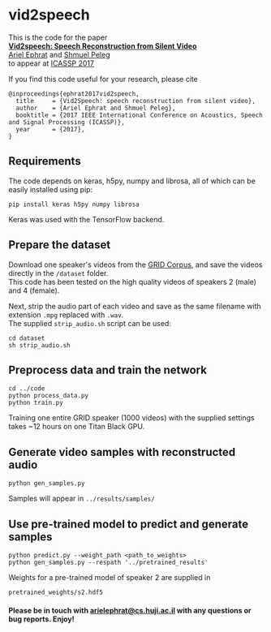 # vid2speech

This is the code for the paper  
**[Vid2speech: Speech Reconstruction from Silent Video](http://www.cs.huji.ac.il/~peleg/papers/arXiv1701.00495-Vid2Speech.pdf)**
<br>
[Ariel Ephrat](http://www.cs.huji.ac.il/~arielephrat/) and
[Shmuel Peleg](http://www.cs.huji.ac.il/~peleg/)
<br>
to appear at [ICASSP 2017](http://www.ieee-icassp2017.org/)

If you find this code useful for your research, please cite

```
@inproceedings{ephrat2017vid2speech,
  title     = {Vid2Speech: speech reconstruction from silent video},
  author    = {Ariel Ephrat and Shmuel Peleg},
  booktitle = {2017 IEEE International Conference on Acoustics, Speech and Signal Processing (ICASSP)},
  year      = {2017},
}
```

## Requirements
The code depends on keras, h5py, numpy and librosa, all of which can be easily installed using pip:
```shell
pip install keras h5py numpy librosa
```  
Keras was used with the TensorFlow backend. 

## Prepare the dataset
Download one speaker's videos from the [GRID Corpus](http://spandh.dcs.shef.ac.uk/gridcorpus/), and save the videos directly in the ```/dataset``` folder.  
This code has been tested on the high quality videos of speakers 2 (male) and 4 (female).

Next, strip the audio part of each video and save as the same filename with extension ```.mpg``` replaced with ```.wav```.  
The supplied ```strip_audio.sh``` script can be used:
```shell
cd dataset
sh strip_audio.sh
```

## Preprocess data and train the network
```shell
cd ../code
python process_data.py
python train.py
```
Training one entire GRID speaker (1000 videos) with the supplied settings takes ~12 hours on one Titan Black GPU.

## Generate video samples with reconstructed audio
```shell
python gen_samples.py
```
Samples will appear in ```../results/samples/```

## Use pre-trained model to predict and generate samples
```shell
python predict.py --weight_path <path_to_weights>
python gen_samples.py --respath '../pretrained_results'
```
Weights for a pre-trained model of speaker 2 are supplied in
```
pretrained_weights/s2.hdf5
```

#### Please be in touch with arielephrat@cs.huji.ac.il with any questions or bug reports. Enjoy!